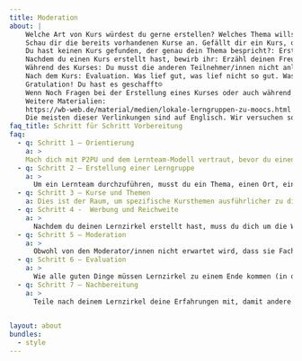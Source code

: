 ```yaml
---
title: Moderation
about: |
    Welche Art von Kurs würdest du gerne erstellen? Welches Thema willst du mit anderen teilen? 
    Schau dir die bereits vorhandenen Kurse an. Gefällt dir ein Kurs, dann melde dich gerne an (Hier erklären wir dir wie das geht).
    Du hast keinen Kurs gefunden, der genau dein Thema bespricht?: Erstell einen eigenen Kurs. Siehe Schritt-für-Schritt Anleitung.
    Nachdem du einen Kurs erstellt hast, bewirb ihr: Erzähl deinen Freund/innen davon, teile es auf Sozialen Medien oder bring einen Zettel mit deiner Veranstaltung in die Bibliothek.
    Während des Kurses: Du musst die anderen Teilnehmer/innen nicht anleiten. Ihr erarbeitet euch das Thema zusammen. Als Moderator/in organisierst du die Lerngruppe, achtest darauf, dass der Umgang höflich ist und stellst (falls möglich) Medien vor (Bücher, Internet links usw.)
    Nach dem Kurs: Evaluation. Was lief gut, was lief nicht so gut. Was willst du das nächste Mal besser machen?
    Gratulation! Du hast es geschafft☺
    Wenn Noch Fragen bei der Erstellung eines Kurses oder auch während eines laufenden Kurses entstehen, dann melde dich gerne bei uns: machwas@zlb.de
    Weitere Materialien:
    https://wb-web.de/material/medien/lokale-lerngruppen-zu-moocs.html
    Die meisten dieser Verlinkungen sind auf Englisch. Wir versuchen so viele Informationen wie möglich zu Übersetzen. Bei einigen Bereichen dauert das etwas länger als bei anderen. Bitte hab da ein wenig Geduld. Prinzipiell bieten wir auch regelmäßig Lernzirkel für zukünftige Moderator/innen an, schau hierzu einfach auf die Kurs Seite (P2PU Berlin) oder schreib uns jederzeit bei Fragen unter der Mail machwas@zlb.de an. Egal ob es eine Frage zu einer Quelle oder Beratung zum Aufbau eines Kurses ist, wir sind gerne für dich da.
faq_title: Schritt für Schritt Vorbereitung
faq:
  - q: Schritt 1 – Orientierung
    a: >
    Mach dich mit P2PU und dem Lernteam-Modell vertraut, bevor du einen Lernzirkel erstellst. Hier kannst du dich über die Geschichte der Lernteams informieren, in den FAQs  stöbern und dich in unserer virtuellen Vermittlergemeinschaft vorstellen. -> https://community.p2pu.org/c/learning-circles/orientation/44 
  - q: Schritt 2 – Erstellung einer Lerngruppe
    a: >
      Um ein Lernteam durchzuführen, musst du ein Thema, einen Ort, ein Datum und eine Uhrzeit für das Treffen wählen. Hier findest du eine Diskussion darüber, wie man einen guten Online-Kurs auswählt, eine Checkliste zur Vorbereitung auf Ihren Lernzirkel sowie Vorlagen und Methoden zur Durchführung von Bedarfsanalysen in der Gemeinde. Diese Vorlagen findest du hier ->
  - q: Schritt 3 – Kurse und Themen
    a: Dies ist der Raum, um spezifische Kursthemen ausführlicher zu diskutieren. Du hast eine großartige neue Ressource für Webdesign-Lernzirkel gefunden? Stell sie hier ein! Nicht zufrieden mit finanzierungsbezogenen Online-Kursen? Bitte um Hilfe, um etwas Besseres zu finden! Dieser Raum hilft der Gemeinschaft, neue und bessere Ressourcen zu finden und zu schaffen, um zukünftigen Lernzirkeln zum Erfolg zu verhelfen. -> https://community.p2pu.org/c/learning-circles/courses-and-topics/69
  - q: Schritt 4 -  Werbung und Reichweite
    a: >
      Nachdem du deinen Lernzirkel erstellt hast, muss du dich um die Werbung und die Öffentlichkeitsarbeit kümmern. Hier findest du Flyer-Vorlagen, Musterbotschaften zur Förderung deines Lernzirkels und Diskussionen mit anderen Moderatoren darüber, wie sie die Leute dazu bringen, sich zu zeigen. -> https://community.p2pu.org/c/learning-circles/promotion-and-outreach/46 
  - q: Schritt 5 – Moderation
    a: >
      Obwohl von den Moderator/innen nicht erwartet wird, dass sie Fachexperten sind, gibt es noch viel zu beachten. Hier findest du eine Vielzahl von Tipps für neue Vermittler/innen sowie Diskussionen über häufige Fragen wie "Was ist, wenn ich die Antwort auf eine Frage nicht weiß" und "Wie schaffe ich eine unterstützende Lernumgebung". Du findest auch Gruppenaktivitäten, die du in deinem Lernzirkel durchführen kannst. -> https://community.p2pu.org/c/learning-circles/facilitation/50 
  - q: Schritt 6 – Evaluation
    a: >
      Wie alle guten Dinge müssen Lernzirkel zu einem Ende kommen (in der Regel nach 6-8 Wochen). Hier kannst du über Reflexion, Bewertung, Zertifizierung und die weitere Unterstützung der Lernenden diskutieren. -> https://community.p2pu.org/c/learning-circles/reflection-and-wrap-up/51 
  - q: Schritt 7 – Nachbereitung
    a: >
      Teile nach deinem Lernzirkel deine Erfahrungen mit, damit andere von deiner Reise erfahren können. Ob du eine lustige Anekdote oder eine Doktorarbeit hast, wir wollen sie hören! -> https://community.p2pu.org/c/learning-circles/testimony/56      
      

layout: about
bundles:
  - style
---
```

